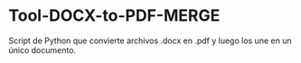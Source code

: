 # Tool-DOCX-to-PDF-MERGE
Script de Python que convierte archivos .docx en .pdf y luego los une en un único documento. 

